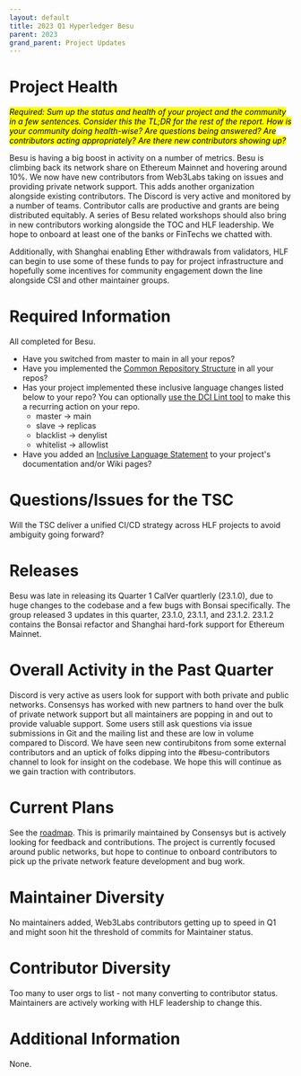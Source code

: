 ```yaml
---
layout: default
title: 2023 Q1 Hyperledger Besu
parent: 2023
grand_parent: Project Updates
---
```


# Project Health

<mark>_Required: Sum up the status and health of your project and the community in a few sentences. Consider this the TL;DR for the rest of the report. How is your community doing health-wise? Are questions being answered? Are contributors acting appropriately? Are there new contributors showing up?_
</mark>

Besu is having a big boost in activity on a number of metrics. Besu is climbing back its network share on Ethereum Mainnet and hovering around 10%. We now have new contributors from Web3Labs taking on issues and providing private network support. This adds another organization alongside existing contributors. The Discord is very active and monitored by a number of teams. Contributor calls are productive and grants are being distributed equitably. A series of Besu related workshops should also bring in new contributors working alongside the TOC and HLF leadership. We hope to onboard at least one of the banks or FinTechs we chatted with.

Additionally, with Shanghai enabling Ether withdrawals from validators, HLF can begin to use some of these funds to pay for project infrastructure and hopefully some incentives for community engagement down the line alongside CSI and other maintainer groups. 

# Required Information
All completed for Besu. 

- Have you switched from master to main in all your repos?
- Have you implemented the [Common Repository Structure](../guidelines/repository-structure.md) in all your repos?
- Has your project implemented these inclusive language changes listed below to your repo? You can optionally [use the DCI Lint tool](https://github.com/petermetz/gh-action-dci-lint#usage) to make this a recurring action on your repo.
  - master → main
  - slave → replicas
  - blacklist → denylist
  - whitelist → allowlist
- Have you added an [Inclusive Language Statement](https://wiki.hyperledger.org/display/TSC/Inclusive+Language+Example) to your project's documentation and/or Wiki pages?

# Questions/Issues for the TSC

Will the TSC deliver a unified CI/CD strategy across HLF projects to avoid ambiguity going forward? 

# Releases

Besu was late in releasing its Quarter 1 CalVer quartlerly (23.1.0), due to huge changes to the codebase and a few bugs with Bonsai specifically. The group released 3 updates in this quarter, 23.1.0, 23.1.1, and 23.1.2. 23.1.2 contains the Bonsai refactor and Shanghai hard-fork support for Ethereum Mainnet. 

# Overall Activity in the Past Quarter

Discord is very active as users look for support with both private and public networks. Consensys has worked with new partners to hand over the bulk of private network support but all maintainers are popping in and out to provide valuable support. Some users still ask questions via issue submissions in Git and the mailing list and these are low in volume compared to Discord. We have seen new contirubitons from some external contributors and an uptick of folks dipping into the #besu-contributors channel to look for insight on the codebase. We hope this will continue as we gain traction with contributors. 

# Current Plans

See the [roadmap]([url](https://wiki.hyperledger.org/display/BESU/Roadmap)). This is primarily maintained by Consensys but is actively looking for feedback and contributions. The project is currently focused around public networks, but hope to continue to onboard contributors to pick up the private network feature development and bug work. 


# Maintainer Diversity

No maintainers added, Web3Labs contributors getting up to speed in Q1 and might soon hit the threshold of commits for Maintainer status. 

# Contributor Diversity

Too many to user orgs to list - not many converting to contributor status. Maintainers are actively working with HLF leadership to change this. 


# Additional Information
None. 

